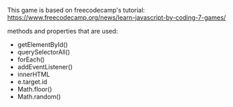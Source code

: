  This game is based on freecodecamp's tutorial:
 https://www.freecodecamp.org/news/learn-javascript-by-coding-7-games/
 
 methods and properties that are used:
 - getElementById()
 - querySelectorAll()
 - forEach()
 - addEventListener()
 - innerHTML
 - e.target.id
 - Math.floor()
 - Math.random()


